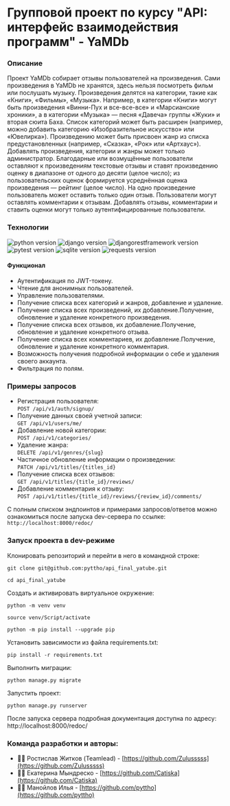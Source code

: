 # Групповой проект по курсу "API: интерфейс взаимодействия программ" - YaMDb

### Описание
Проект YaMDb собирает отзывы пользователей на произведения. Сами произведения в YaMDb не хранятся, здесь нельзя посмотреть фильм или послушать музыку.
Произведения делятся на категории, такие как «Книги», «Фильмы», «Музыка». Например, в категории «Книги» могут быть произведения «Винни-Пух и все-все-все» и «Марсианские хроники», а в категории «Музыка» — песня «Давеча» группы «Жуки» и вторая сюита Баха. Список категорий может быть расширен (например, можно добавить категорию «Изобразительное искусство» или «Ювелирка»). 
Произведению может быть присвоен жанр из списка предустановленных (например, «Сказка», «Рок» или «Артхаус»). 
Добавлять произведения, категории и жанры может только администратор.
Благодарные или возмущённые пользователи оставляют к произведениям текстовые отзывы и ставят произведению оценку в диапазоне от одного до десяти (целое число); из пользовательских оценок формируется усреднённая оценка произведения — рейтинг (целое число). На одно произведение пользователь может оставить только один отзыв.
Пользователи могут оставлять комментарии к отзывам.
Добавлять отзывы, комментарии и ставить оценки могут только аутентифицированные пользователи.

### Технологии
![python version](https://img.shields.io/badge/Python-3.9-yellowgreen?logo=python)
![django version](https://img.shields.io/badge/Django-2.2-yellowgreen?logo=django)
![djangorestframework version](https://img.shields.io/badge/djangorestframework-3.12-yellowgreen?logo=django)
![pytest version](https://img.shields.io/badge/pytest-6.2-yellowgreen?logo=pytest)
![sqlite version](https://img.shields.io/badge/SQLite-3-yellowgreen?logo=sqlite)
![requests version](https://img.shields.io/badge/requests-2.26-yellowgreen)

#### Функционал

- Аутентификация по JWT-токену.
- Чтение для анонимных пользователей.
- Управление пользователями.
- Получение списка всех категорий и жанров, добавление и удаление.
- Получение списка всех произведений, их добавление.Получение, обновление и удаление конкретного произведения.
- Получение списка всех отзывов, их добавление.Получение, обновление и удаление конкретного отзыва.  
- Получение списка всех комментариев, их добавление.Получение, обновление и удаление конкретного комментария.
- Возможность получения подробной информации о себе и удаления своего аккаунта.
- Фильтрация по полям.

### Примеры запросов

- Регистрация пользователя:  
``` POST /api/v1/auth/signup/ ```  
- Получение данных своей учетной записи:  
``` GET /api/v1/users/me/ ```  
- Добавление новой категории:  
``` POST /api/v1/categories/ ```  
- Удаление жанра:  
``` DELETE /api/v1/genres/{slug} ```  
- Частичное обновление информации о произведении:  
``` PATCH /api/v1/titles/{titles_id} ```  
- Получение списка всех отзывов:  
``` GET /api/v1/titles/{title_id}/reviews/ ```   
- Добавление комментария к отзыву:  
``` POST /api/v1/titles/{title_id}/reviews/{review_id}/comments/ ```

С полным списком эндпоинтов и примерами запросов/ответов можно ознакомиться после запуска dev-сервера по ссылке:
``` http://localhost:8000/redoc/ ```


### Запуск проекта в dev-режиме
Клонировать репозиторий и перейти в него в командной строке:

```
git clone git@github.com:pyttho/api_final_yatube.git
```

```
cd api_final_yatube
```

Cоздать и активировать виртуальное окружение:

```
python -m venv venv
```

```
source venv/Script/activate
```

```
python -m pip install --upgrade pip
```

Установить зависимости из файла requirements.txt:

```
pip install -r requirements.txt
```

Выполнить миграции:

```
python manage.py migrate
```

Запустить проект:

```
python manage.py runserver
```

После запуска сервера подробная документация доступна по адресу: http://localhost:8000/redoc/
### Команда разработки и авторы:
- 🐱‍💻 Ростислав Житков (Teamlead) - [https://github.com/Zulusssss](https://github.com/Zulusssss)
- 🐱‍👓 Екатерина Мындреско - [https://github.com/Catiska](https://github.com/Catiska)
- 🐱‍👤 Манойлов Илья - [https://github.com/pyttho](https://github.com/pyttho)
